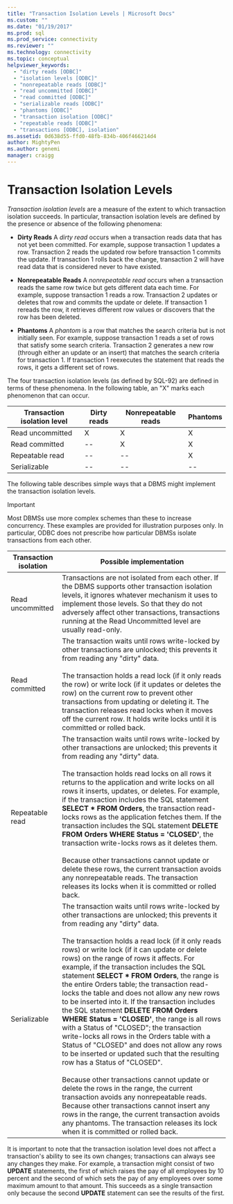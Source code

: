```yaml
---
title: "Transaction Isolation Levels | Microsoft Docs"
ms.custom: ""
ms.date: "01/19/2017"
ms.prod: sql
ms.prod_service: connectivity
ms.reviewer: ""
ms.technology: connectivity
ms.topic: conceptual
helpviewer_keywords: 
  - "dirty reads [ODBC]"
  - "isolation levels [ODBC]"
  - "nonrepeatable reads [ODBC]"
  - "read uncommitted [ODBC]"
  - "read committed [ODBC]"
  - "serializable reads [ODBC]"
  - "phantoms [ODBC]"
  - "transaction isolation [ODBC]"
  - "repeatable reads [ODBC]"
  - "transactions [ODBC], isolation"
ms.assetid: 0d638d55-ffd0-48fb-834b-406f466214d4
author: MightyPen
ms.author: genemi
manager: craigg
---
```

# Transaction Isolation Levels
*Transaction isolation levels* are a measure of the extent to which transaction isolation succeeds. In particular, transaction isolation levels are defined by the presence or absence of the following phenomena:  
  
-   **Dirty Reads** A *dirty read* occurs when a transaction reads data that has not yet been committed. For example, suppose transaction 1 updates a row. Transaction 2 reads the updated row before transaction 1 commits the update. If transaction 1 rolls back the change, transaction 2 will have read data that is considered never to have existed.  
  
-   **Nonrepeatable Reads** A *nonrepeatable read* occurs when a transaction reads the same row twice but gets different data each time. For example, suppose transaction 1 reads a row. Transaction 2 updates or deletes that row and commits the update or delete. If transaction 1 rereads the row, it retrieves different row values or discovers that the row has been deleted.  
  
-   **Phantoms** A *phantom* is a row that matches the search criteria but is not initially seen. For example, suppose transaction 1 reads a set of rows that satisfy some search criteria. Transaction 2 generates a new row (through either an update or an insert) that matches the search criteria for transaction 1. If transaction 1 reexecutes the statement that reads the rows, it gets a different set of rows.  
  
 The four transaction isolation levels (as defined by SQL-92) are defined in terms of these phenomena. In the following table, an "X" marks each phenomenon that can occur.  
  
|Transaction isolation level|Dirty reads|Nonrepeatable reads|Phantoms|  
|---------------------------------|-----------------|-------------------------|--------------|  
|Read uncommitted|X|X|X|  
|Read committed|--|X|X|  
|Repeatable read|--|--|X|  
|Serializable|--|--|--|  
  
 The following table describes simple ways that a DBMS might implement the transaction isolation levels.  
  
> [!IMPORTANT]  
>  Most DBMSs use more complex schemes than these to increase concurrency. These examples are provided for illustration purposes only. In particular, ODBC does not prescribe how particular DBMSs isolate transactions from each other.  
  
|Transaction isolation|Possible implementation|  
|---------------------------|-----------------------------|  
|Read uncommitted|Transactions are not isolated from each other. If the DBMS supports other transaction isolation levels, it ignores whatever mechanism it uses to implement those levels. So that they do not adversely affect other transactions, transactions running at the Read Uncommitted level are usually read-only.|  
|Read committed|The transaction waits until rows write-locked by other transactions are unlocked; this prevents it from reading any "dirty" data.<br /><br /> The transaction holds a read lock (if it only reads the row) or write lock (if it updates or deletes the row) on the current row to prevent other transactions from updating or deleting it. The transaction releases read locks when it moves off the current row. It holds write locks until it is committed or rolled back.|  
|Repeatable read|The transaction waits until rows write-locked by other transactions are unlocked; this prevents it from reading any "dirty" data.<br /><br /> The transaction holds read locks on all rows it returns to the application and write locks on all rows it inserts, updates, or deletes. For example, if the transaction includes the SQL statement **SELECT \* FROM Orders**, the transaction read-locks rows as the application fetches them. If the transaction includes the SQL statement **DELETE FROM Orders WHERE Status = 'CLOSED'**, the transaction write-locks rows as it deletes them.<br /><br /> Because other transactions cannot update or delete these rows, the current transaction avoids any nonrepeatable reads. The transaction releases its locks when it is committed or rolled back.|  
|Serializable|The transaction waits until rows write-locked by other transactions are unlocked; this prevents it from reading any "dirty" data.<br /><br /> The transaction holds a read lock (if it only reads rows) or write lock (if it can update or delete rows) on the range of rows it affects. For example, if the transaction includes the SQL statement **SELECT \* FROM Orders**, the range is the entire Orders table; the transaction read-locks the table and does not allow any new rows to be inserted into it. If the transaction includes the SQL statement **DELETE FROM Orders WHERE Status = 'CLOSED'**, the range is all rows with a Status of "CLOSED"; the transaction write-locks all rows in the Orders table with a Status of "CLOSED" and does not allow any rows to be inserted or updated such that the resulting row has a Status of "CLOSED".<br /><br /> Because other transactions cannot update or delete the rows in the range, the current transaction avoids any nonrepeatable reads. Because other transactions cannot insert any rows in the range, the current transaction avoids any phantoms. The transaction releases its lock when it is committed or rolled back.|  
  
 It is important to note that the transaction isolation level does not affect a transaction's ability to see its own changes; transactions can always see any changes they make. For example, a transaction might consist of two **UPDATE** statements, the first of which raises the pay of all employees by 10 percent and the second of which sets the pay of any employees over some maximum amount to that amount. This succeeds as a single transaction only because the second **UPDATE** statement can see the results of the first.
